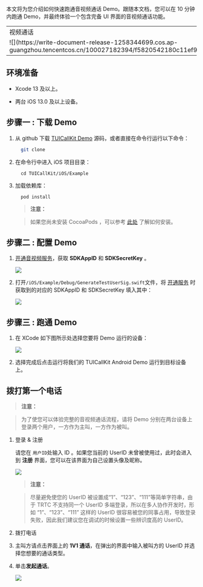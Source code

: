 本文将为您介绍如何快速跑通音视频通话 Demo。跟随本文档，您可以在 10 分钟内跑通 Demo，并最终体验一个包含完备 UI 界面的音视频通话功能。
<table>
<tr>
<td rowspan="1" colSpan="1" >视频通话</td>

<td rowspan="1" colSpan="1" >群组通话</td>
</tr>

<tr>
<td rowspan="1" colSpan="1" >![](https://write-document-release-1258344699.cos.ap-guangzhou.tencentcos.cn/100027182394/f5820542180c11ef9c015254002977b6.png)</td>

<td rowspan="1" colSpan="1" >![](https://write-document-release-1258344699.cos.ap-guangzhou.tencentcos.cn/100027182394/c772c312180c11efa66f525400f65c2a.png)</td>
</tr>
</table>


## 环境准备
- Xcode 13 及以上。

- 两台 iOS 13.0 及以上设备。


## 步骤一 : 下载 Demo
1. 从 github 下载 [TUICallKit Demo](https://github.com/Tencent-RTC/TUICallKit/tree/main) 源码，或者直接在命令行运行以下命令：

   ``` bash
     git clone 
   ```
2. 在命令行中进入 iOS 项目目录：

   ``` plaintext
     cd TUICallKit/iOS/Example
   ```
3. 加载依赖库：

   ``` plaintext
     pod install
   ```   

   > **注意：**
   > 

   > 如果您尚未安装 CocoaPods ，可以参考 [此处](https://guides.cocoapods.org/using/getting-started.html) 了解如何安装。
   > 


## 步骤二 : 配置 Demo
1. [开通音视频服务](https://write.woa.com/document/139743928960860160)，获取 **SDKAppID** 和 **SDKSecretKey** 。


   ![](https://write-document-release-1258344699.cos.ap-guangzhou.tencentcos.cn/100032451803/220d0bea1e7711efbef6525400a8a0fb.png)

2. 打开`/iOS/Example/Debug/GenerateTestUserSig.swift`文件，将 [开通服务](https://write.woa.com/document/139743928960860160) 时获取到的对应的 SDKAppID 和 SDKSecretKey 填入其中：


   ![](https://write-document-release-1258344699.cos.ap-guangzhou.tencentcos.cn/100032451803/6d2af4d11e6c11ef860b52540049c929.png)


## 步骤三 : 跑通 Demo
1. 在 XCode 如下图所示处选择您要将 Demo 运行的设备：


   ![](https://write-document-release-1258344699.cos.ap-guangzhou.tencentcos.cn/100032451803/6d30a4bf1e6c11ef860b52540049c929.png)

2. 选择完成后点击运行将我们的 TUICallKit Android Demo 运行到目标设备上。


## 拨打第一个电话

> **注意：**
> 

> 为了使您可以体验完整的音视频通话流程，请将 Demo 分别在两台设备上登录两个用户，一方作为主叫，一方作为被叫。
> 

1. 登录 & 注册


   请您在 `用户ID`处输入 ID 。如果您当前的 UserID 未曾被使用过，此时会进入到 **注册** 界面，您可以在该界面为自己设置头像及昵称。


   ![](https://write-document-release-1258344699.cos.ap-guangzhou.tencentcos.cn/100032451803/6d2973e31e6c11efb2cb5254006568c0.png)
   

   > **注意：**
   > 

   > 尽量避免使您的 UserID 被设置成“1”、“123”、“111”等简单字符串，由于 TRTC 不支持同一个 UserID 多端登录，所以在多人协作开发时，形如 “1”、“123”、“111” 这样的 UserID 很容易被您的同事占用，导致登录失败，因此我们建议您在调试的时候设置一些辨识度高的 UserID。
   > 

2. 拨打电话

  1. 主叫方请点击界面上的 **1V1 通话**，在弹出的界面中输入被叫方的 UserID 并选择您想要的通话类型。

  2. 单击**发起通话**。


      ![](https://write-document-release-1258344699.cos.ap-guangzhou.tencentcos.cn/100032451803/6d509fc91e6c11efafe1525400db4520.png)
